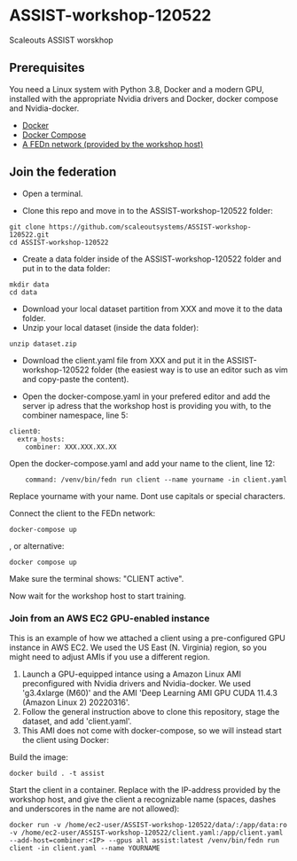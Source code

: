 # ASSIST-workshop-120522
Scaleouts ASSIST worskhop

Prerequisites
------------
You need a Linux system with Python 3.8, Docker and a modern GPU, installed with the appropriate Nvidia drivers and Docker, docker compose and Nvidia-docker.   

-  [Docker](https://docs.docker.com/get-docker)
-  [Docker Compose](https://docs.docker.com/compose/install)
-  [A FEDn network (provided by the workshop host)](https://github.com/scaleoutsystems/fedn) 

## Join the federation

- Open a terminal.

- Clone this repo and move in to the ASSIST-workshop-120522 folder:
```
git clone https://github.com/scaleoutsystems/ASSIST-workshop-120522.git
cd ASSIST-workshop-120522
```
- Create a data folder inside of the ASSIST-workshop-120522 folder and put in to the data folder:
```
mkdir data
cd data
```
- Download your local dataset partition from XXX and move it to the data folder.
- Unzip your local dataset (inside the data folder):
```
unzip dataset.zip
```
- Download the client.yaml file from XXX and put it in the ASSIST-workshop-120522 folder (the easiest way is to use an editor such as vim and copy-paste the content).

- Open the docker-compose.yaml in your prefered editor and add the server ip adress that the workshop host is providing you with, to the combiner namespace, line 5:
```
client0:
  extra_hosts:
    combiner: XXX.XXX.XX.XX
```
Open the docker-compose.yaml and add your name to the client, line 12:
```
    command: /venv/bin/fedn run client --name yourname -in client.yaml
```
Replace yourname with your name. Dont use capitals or special characters.


Connect the client to the FEDn network:
```
docker-compose up
```

, or alternative:
```
docker compose up
```

Make sure the terminal shows: "CLIENT active". 

Now wait for the workshop host to start training.

### Join from an AWS EC2 GPU-enabled instance 
This is an example of how we attached a client using a pre-configured GPU instance in AWS EC2. 
We used the US East (N. Virginia) region, so you might need to adjust AMIs if you use a different region. 

1. Launch a GPU-equipped intance using a Amazon Linux AMI preconfigured with Nvidia drivers and Nvidia-docker. We used 'g3.4xlarge (M60)' and the AMI 'Deep Learning AMI GPU CUDA 11.4.3 (Amazon Linux 2) 20220316'.
2. Follow the general instruction above to clone this repository, stage the dataset, and add 'client.yaml'. 
3. This AMI does not come with docker-compose, so we will instead start the client using Docker: 

Build the image:
```
docker build . -t assist 
```

Start the client in a container. Replace <IP> with the IP-address provided by the workshop host, and give the client a recognizable name (spaces, dashes and underscores in the name are not allowed): 

```
docker run -v /home/ec2-user/ASSIST-workshop-120522/data/:/app/data:ro -v /home/ec2-user/ASSIST-workshop-120522/client.yaml:/app/client.yaml --add-host=combiner:<IP> --gpus all assist:latest /venv/bin/fedn run client -in client.yaml --name YOURNAME
```




